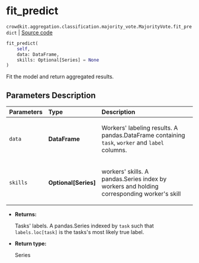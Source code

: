 # fit_predict
`crowdkit.aggregation.classification.majority_vote.MajorityVote.fit_predict` | [Source code](https://github.com/Toloka/crowd-kit/blob/v1.0.0/crowdkit/aggregation/classification/majority_vote.py#L90)

```python
fit_predict(
    self,
    data: DataFrame,
    skills: Optional[Series] = None
)
```

Fit the model and return aggregated results.

## Parameters Description

| Parameters | Type | Description |
| :----------| :----| :-----------|
`data`|**DataFrame**|<p>Workers&#x27; labeling results. A pandas.DataFrame containing `task`, `worker` and `label` columns.</p>
`skills`|**Optional\[Series\]**|<p>workers&#x27; skills. A pandas.Series index by workers and holding corresponding worker&#x27;s skill</p>

* **Returns:**

  Tasks' labels.
A pandas.Series indexed by `task` such that `labels.loc[task]`
is the tasks's most likely true label.

* **Return type:**

  Series
